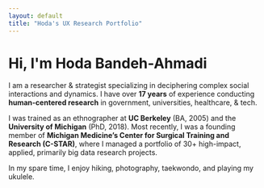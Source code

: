 ```yaml
---
layout: default
title: "Hoda's UX Research Portfolio"
---
```


# Hi, I'm Hoda Bandeh-Ahmadi 

I am a researcher & strategist specializing in deciphering complex social interactions and dynamics. I have over **17 years** of experience conducting **human-centered research** in government, universities, healthcare, & tech.

I was trained as an ethnographer at **UC Berkeley** (BA, 2005) and the **University of Michigan** (PhD, 2018). Most recently, I was a founding member of **Michigan Medicine’s Center for Surgical Training and Research (C-STAR)**, where I managed a portfolio of 30+ high-impact, applied, primarily big data research projects.

In my spare time, I enjoy hiking, photography, taekwondo, and playing my ukulele.
